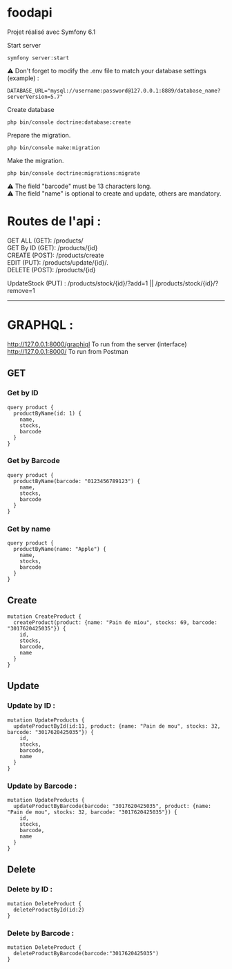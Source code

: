 # foodapi

Projet réalisé avec Symfony 6.1

Start server
````
symfony server:start
````
:warning: Don't forget to modify the .env file to match your database settings (example) :    
````
DATABASE_URL="mysql://username:password@127.0.0.1:8889/database_name?serverVersion=5.7"
`````
Create database 
`````
php bin/console doctrine:database:create
`````
Prepare the migration. 
`````
php bin/console make:migration
`````
 Make the migration. 
 ``````
 php bin/console doctrine:migrations:migrate
 
 ``````

:warning: The field "barcode" must be 13 characters long.  
:warning: The field "name" is optional to create and update, others are mandatory.  

# Routes de l'api : 

GET ALL (GET): /products/  
GET By ID (GET): /products/{id}  
CREATE (POST): /products/create  
EDIT (PUT): /products/update/{id}/.  
DELETE (POST):  /products/{id}  

UpdateStock (PUT) : /products/stock/{id}/?add=1 || /products/stock/{id}/?remove=1

------------


# GRAPHQL :

http://127.0.0.1:8000/graphiql To run from the server (interface)
http://127.0.0.1:8000/ To run from Postman

## GET


### Get by ID
````
query product {
  productByName(id: 1) {
    name,
    stocks,
    barcode
  }
}
````


### Get by Barcode
````
query product {
  productByName(barcode: "0123456789123") {
    name,
    stocks,
    barcode
  }
}
````

### Get by name
````
query product {
  productByName(name: "Apple") {
    name,
    stocks,
    barcode
  }
}
````
## Create
````
mutation CreateProduct {
  createProduct(product: {name: "Pain de miou", stocks: 69, barcode: "3017620425035"}) {
    id,
    stocks,
    barcode,
    name
  }
}
````

## Update

### Update by ID : 
```
mutation UpdateProducts {
  updateProductById(id:11, product: {name: "Pain de mou", stocks: 32, barcode: "3017620425035"}) {
    id,
    stocks,
    barcode,
    name
  }
}
```

### Update by Barcode : 
```
mutation UpdateProducts {
  updateProductByBarcode(barcode: "3017620425035", product: {name: "Pain de mou", stocks: 32, barcode: "3017620425035"}) {
    id,
    stocks,
    barcode,
    name
  }
}
```
## Delete

### Delete by ID :
```
mutation DeleteProduct {
  deleteProductById(id:2) 
}
````
### Delete by Barcode : 
```
mutation DeleteProduct {
  deleteProductByBarcode(barcode:"3017620425035") 
}
````



